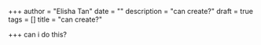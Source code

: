 +++
author = "Elisha Tan"
date = ""
description = "can create?"
draft = true
tags = []
title = "can create?"

+++
can i do this?